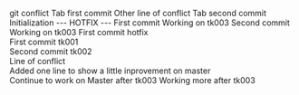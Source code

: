 git conflict						Tab first commit
Other line of conflict					Tab second commit  
Initialization 						--- HOTFIX --- 
First commit 						Working on tk003 
Second commit 						Working on tk003 
First commit hotfix  
First commit tk001  
Second commit tk002  
Line of conflict  
Added one line to show a little inprovement on master  
Continue to work on Master after tk003
Working more after tk003
